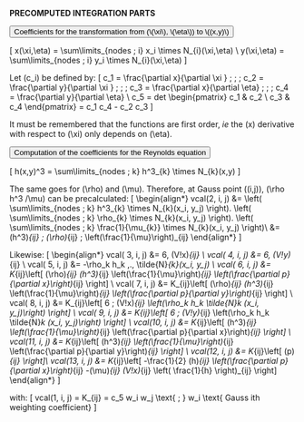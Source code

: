 **PRECOMPUTED INTEGRATION PARTS**

<!-- ========== Coefficients for the transformation from (\(\xi\), \(\eta\)) to \((x,y)\) ========== -->

<div><button class="collapsible">Coefficients for the transformation from (\(\xi\), \(\eta\)) to \((x,y)\)</button>
<div class="content">

\[
   x(\xi,\eta) = \sum\limits_{nodes \; i} x_i \times N_{i}(\xi,\eta) \\
   y(\xi,\eta) = \sum\limits_{nodes \; i} y_i \times N_{i}(\xi,\eta)
\]

Let \(c_i\) be defined by:
\[
   c_1 = \frac{\partial x}{\partial \xi } \; ; \;
   c_2 = \frac{\partial y}{\partial \xi } \; ; \;
   c_3 = \frac{\partial x}{\partial \eta} \; ; \;
   c_4 = \frac{\partial y}{\partial \eta} \\
   c_5 = det \begin{pmatrix}
              c_1 & c_2 \\
              c_3 & c_4
            \end{pmatrix} = c_1 c_4 - c_2 c_3
\]

It must be remembered that the functions are first order, *ie* the \(x\) derivative with respect to \(\xi\) only depends on \(\eta\).

</div>
</div>
<p></p>

<!-- ========== Computation of the coefficients for the Reynolds equation ========== -->

<div><button class="collapsible">Computation of the coefficients for the Reynolds equation</button>
<div class="content">

\[
   h(x,y)^3 = \sum\limits_{nodes \; k} h^3_{k} \times N_{k}(x,y)
\]

The same goes for \(\rho\) and \(\mu\). Therefore, at Gauss point \((i,j)\), \(\rho h^3 /\mu\) can be precalculated:
\[
\begin{align*}
   vcal(2, i, j) &= \left( \sum\limits_{nodes \; k} h^3_{k}           \times N_{k}(x_i, y_j) \right).
                    \left( \sum\limits_{nodes \; k} \rho_{k}          \times N_{k}(x_i, y_j) \right).
                    \left( \sum\limits_{nodes \; k} \frac{1}{\mu_{k}} \times N_{k}(x_i, y_j) \right)\\
                 &= (h^3)_{ij} \; (\rho)_{ij} \; \left(\frac{1}{\mu}\right)_{ij}
\end{align*}
\]

Likewise:
\[
\begin{align*}
   vcal( 3, i, j) &= 6\, (V\!x)_{ij} \\
   vcal( 4, i, j) &= 6\, (V\!y)_{ij} \\
   vcal( 5, i, j) &= -\rho_k h_k   \,.\, \tilde{N}_{k}(x_i, y_j) \\
   vcal( 6, i, j) &= K_{ij}\left[ (\rho)_{ij}  (h^3)_{ij} \left(\frac{1}{\mu}\right)_{ij} \left(\frac{\partial p}{\partial x}\right)_{ij} \right] \\
   vcal( 7, i, j) &= K_{ij}\left[ (\rho)_{ij}  (h^3)_{ij} \left(\frac{1}{\mu}\right)_{ij} \left(\frac{\partial p}{\partial y}\right)_{ij} \right] \\
   vcal( 8, i, j) &= K_{ij}\left[ 6 \; (V\!x)_{ij} \left(\rho_k h_k \tilde{N}_k (x_i, y_j)\right) \right] \\
   vcal( 9, i, j) &= K_{ij}\left[ 6 \; (V\!y)_{ij} \left(\rho_k h_k \tilde{N}_k (x_i, y_j)\right) \right] \\
   vcal(10, i, j) &= K_{ij}\left[ (h^3)_{ij} \left(\frac{1}{\mu}\right)_{ij} \left(\frac{\partial p}{\partial x}\right)_{ij} \right] \\
   vcal(11, i, j) &= K_{ij}\left[ (h^3)_{ij} \left(\frac{1}{\mu}\right)_{ij} \left(\frac{\partial p}{\partial y}\right)_{ij} \right] \\
   vcal(12, i, j) &= K_{ij}\left[ (p)_{ij} \right]\\
   vcal(13, i, j) &= K_{ij}\left[ -\frac{1}{2} (h)_{ij} \left(\frac{\partial p}{\partial x}\right)_{ij} -(\mu)_{ij} (V\!x)_{ij} \left( \frac{1}{h} \right)_{ij} \right]
\end{align*}
\]

with:
\[
   vcal(1, i, j) = K_{ij} = c_5  w_i w_j \text{ ; } w_i \text{ Gauss ith weighting coefficient}
\]

</div>
</div>
<p></p>
